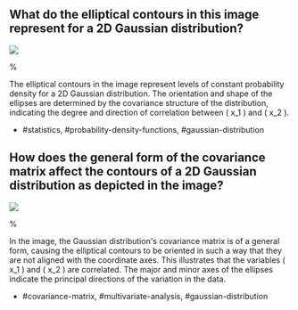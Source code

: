 ## What do the elliptical contours in this image represent for a 2D Gaussian distribution?

![](https://cdn.mathpix.com/cropped/2024_05_13_21e07f2f44c90a145f10g-1.jpg?height=317&width=359&top_left_y=215&top_left_x=680)

%

The elliptical contours in the image represent levels of constant probability density for a 2D Gaussian distribution. The orientation and shape of the ellipses are determined by the covariance structure of the distribution, indicating the degree and direction of correlation between \( x_1 \) and \( x_2 \).

- #statistics, #probability-density-functions, #gaussian-distribution

## How does the general form of the covariance matrix affect the contours of a 2D Gaussian distribution as depicted in the image?
  
![](https://cdn.mathpix.com/cropped/2024_05_13_21e07f2f44c90a145f10g-1.jpg?height=317&width=359&top_left_y=215&top_left_x=680)

%

In the image, the Gaussian distribution's covariance matrix is of a general form, causing the elliptical contours to be oriented in such a way that they are not aligned with the coordinate axes. This illustrates that the variables \( x_1 \) and \( x_2 \) are correlated. The major and minor axes of the ellipses indicate the principal directions of the variation in the data.

- #covariance-matrix, #multivariate-analysis, #gaussian-distribution